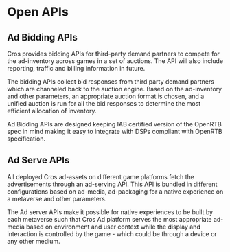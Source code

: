 # Open APIs

## Ad Bidding APIs

Cros provides bidding APIs for third-party demand partners to compete for the ad-inventory across games in a set of auctions. The API will also include reporting, traffic and billing information in future.

The bidding APIs collect bid responses from third party demand partners which are channeled back to the auction engine. Based on the ad-inventory and other parameters, an appropriate auction format is chosen, and a unified auction is run for all the bid responses to determine the most efficient allocation of inventory.

Ad Bidding APIs are designed keeping IAB certified version of the OpenRTB spec in mind making it easy to integrate with DSPs compliant with OpenRTB specification.

## Ad Serve APIs

All deployed Cros ad-assets on different game platforms fetch the advertisements through an ad-serving API. This API is bundled in different configurations based on ad-media, ad-packaging for a native experience on a metaverse and other parameters.

The Ad server APIs make it possible for native experiences to be built by each metaverse such that Cros Ad platform serves the most appropriate ad-media based on environment and user context while the display and interaction is controlled by the game - which could be through a device or any other medium.
